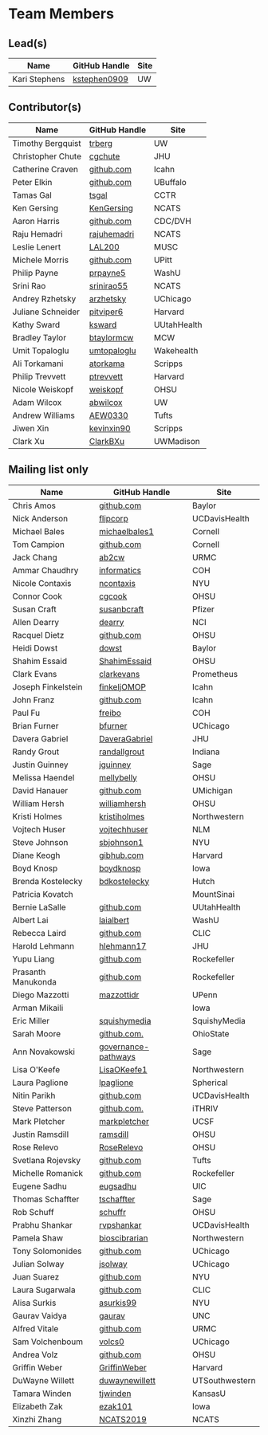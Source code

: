 # Team Members

## Lead(s)
Name | GitHub Handle | Site
-- | -- | --
Kari Stephens | [kstephen0909](https://github.com/kstephen0909) | UW

## Contributor(s)
Name | GitHub Handle | Site
-- | -- | --
Timothy Bergquist | [trberg](https://github.com/trberg) | UW
Christopher Chute | [cgchute](https://github.com/cgchute) | JHU
Catherine  Craven | [github.com](http://github.com) | Icahn
Peter Elkin | [github.com](http://github.com) | UBuffalo
Tamas Gal | [tsgal](https://github.com/tsgal) | CCTR
Ken Gersing | [KenGersing](https://github.com/KenGersing) | NCATS
Aaron Harris | [github.com](http://github.com) | CDC/DVH
Raju Hemadri | [rajuhemadri](https://github.com/rajuhemadri) | NCATS
Leslie Lenert | [LAL200](https://github.com/LAL200) | MUSC
Michele Morris | [github.com](http://github.com) | UPitt
Philip Payne | [prpayne5](http://github.com/prpayne5) | WashU
Srini Rao | [srinirao55](http://github.com/srinirao55) | NCATS
Andrey Rzhetsky | [arzhetsky](http://github.com/arzhetsky) | UChicago
Juliane Schneider | [pitviper6](http://github.com/pitviper6) | Harvard
Kathy Sward | [ksward](https://github.com/ksward) | UUtahHealth
Bradley Taylor | [btaylormcw](https://github.com/btaylormcw) | MCW
Umit Topaloglu | [umtopaloglu](http://GitHub.com/umtopaloglu) | Wakehealth
Ali Torkamani | [atorkama](https://github.com/atorkama) | Scripps
Philip Trevvett | [ptrevvett](https://github.com/ptrevvett) | Harvard
Nicole Weiskopf | [weiskopf](http://github.com/weiskopf) | OHSU
Adam Wilcox | [abwilcox](http://github.com/abwilcox) | UW
Andrew Williams | [AEW0330](http://github.com/AEW0330) | Tufts
Jiwen Xin | [kevinxin90](https://github.com/kevinxin90) | Scripps
Clark Xu | [ClarkBXu](https://github.com/ClarkBXu) | UWMadison

## Mailing list only
Name | GitHub Handle | Site
-- | -- | --
Chris Amos | [github.com](http://github.com) | Baylor
Nick Anderson | [flipcorp](https://github.com/flipcorp) | UCDavisHealth
Michael Bales | [michaelbales1](http://github.com/michaelbales1) | Cornell
Tom Campion | [github.com](http://github.com) | Cornell
Jack Chang | [ab2cw](https://github.com/ab2cw) | URMC
Ammar Chaudhry | [informatics](https://github.com/achaudhry615/informatics) | COH
Nicole Contaxis | [ncontaxis](https://github.com/ncontaxis) | NYU
Connor Cook | [cgcook](https://github.com/cgcook) | OHSU
Susan Craft | [susanbcraft](https://github.com/susanbcraft) | Pfizer
Allen Dearry | [dearry](https://github.com/dearry) | NCI
Racquel Dietz | [github.com](http://github.com) | OHSU
Heidi Dowst | [dowst](https://github.com/dowst) | Baylor
Shahim Essaid | [ShahimEssaid](http://github.com/ShahimEssaid) | OHSU
Clark Evans | [clarkevans](https://github.com/clarkevans) | Prometheus
Joseph Finkelstein | [finkeljOMOP](http://github.com/finkeljOMOP) | Icahn
John Franz | [github.com](http://github.com) | Icahn
Paul Fu | [freibo](http://github.com/freibo) | COH
Brian Furner | [bfurner](https://github.com/bfurner) | UChicago
Davera Gabriel | [DaveraGabriel](http://github.com/DaveraGabriel) | JHU
Randy Grout | [randallgrout](https://github.com/randallgrout) | Indiana
Justin Guinney | [jguinney](http://github.com/jguinney) | Sage
Melissa Haendel | [mellybelly](http://github.com/mellybelly) | OHSU
David Hanauer | [github.com](http://github.com) | UMichigan
William Hersh | [williamhersh](https://github.com/williamhersh) | OHSU
Kristi Holmes | [kristiholmes](http://github.com/kristiholmes) | Northwestern
Vojtech Huser | [vojtechhuser](https://github.com/vojtechhuser) | NLM
Steve Johnson | [sbjohnson1](http://github.com/sbjohnson1) | NYU
Diane Keogh | [gibhub.com](http://gibhub.com) | Harvard
Boyd Knosp | [boydknosp](http://github.com/boydknosp) | Iowa
Brenda Kostelecky | [bdkostelecky](http://github.com/bdkostelecky) | Hutch
Patricia Kovatch | [](http://github.com/) | MountSinai
Bernie LaSalle | [github.com](http://github.com) | UUtahHealth
Albert Lai | [laialbert](https://github.com/laialbert) | WashU
Rebecca Laird | [github.com](http://github.com) | CLIC
Harold Lehmann | [hlehmann17](https://github.com/hlehmann17) | JHU
Yupu Liang | [github.com](http://github.com) | Rockefeller
Prasanth Manukonda | [github.com](http://github.com) | Rockefeller
Diego Mazzotti | [mazzottidr](https://github.com/mazzottidr) | UPenn
Arman Mikaili | [](https://github.com/amikaili/) | Iowa
Eric Miller | [squishymedia](https://github.com/squishymedia) | SquishyMedia
Sarah Moore | [github.com.](http://github.com.) | OhioState
Ann Novakowski | [governance-pathways](https://github.com/data2health/governance-pathways) | Sage
Lisa O'Keefe | [LisaOKeefe1](https://github.com/LisaOKeefe1) | Northwestern
Laura Paglione | [lpaglione](https://github.com/lpaglione) | Spherical
Nitin Parikh | [github.com](http://github.com) | UCDavisHealth
Steve Patterson | [github.com.](http://github.com.) | iTHRIV
Mark Pletcher | [markpletcher](https://github.com/markpletcher) | UCSF
Justin Ramsdill | [ramsdill](http://github.com/ramsdill) | OHSU
Rose Relevo | [RoseRelevo](https://github.com/RoseRelevo) | OHSU
Svetlana Rojevsky | [github.com](http://github.com) | Tufts
Michelle Romanick | [github.com](http://github.com) | Rockefeller
Eugene Sadhu | [eugsadhu](https://github.com/eugsadhu) | UIC
Thomas Schaffter | [tschaffter](https://github.com/tschaffter) | Sage
Rob Schuff | [schuffr](https://github.com/schuffr) | OHSU
Prabhu Shankar | [rvpshankar](https://github.com/rvpshankar) | UCDavisHealth
Pamela Shaw | [bioscibrarian](https://github.com/bioscibrarian) | Northwestern
Tony Solomonides | [github.com](http://github.com) | UChicago
Julian Solway | [jsolway](http://github.com/jsolway) | UChicago
Juan Suarez | [github.com](http://github.com) | NYU
Laura Sugarwala | [github.com](http://github.com) | CLIC
Alisa Surkis | [asurkis99](https://github.com/asurkis99) | NYU
Gaurav Vaidya | [gaurav](https://github.com/gaurav) | UNC
Alfred Vitale | [github.com](http://github.com) | URMC
Sam Volchenboum | [volcs0](https://github.com/volcs0) | UChicago
Andrea Volz | [github.com](http://github.com) | OHSU
Griffin Weber | [GriffinWeber](https://github.com/GriffinWeber) | Harvard
DuWayne Willett | [duwaynewillett](https://github.com/duwaynewillett) | UTSouthwestern
Tamara Winden | [tjwinden](http://github.com/tjwinden) | KansasU
Elizabeth Zak | [ezak101](https://github.com/ezak101) | Iowa
Xinzhi Zhang | [NCATS2019](https://github.com/NCATS2019) | NCATS

